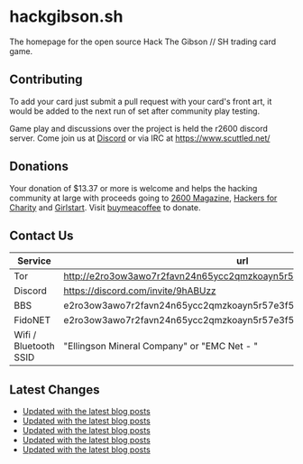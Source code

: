# hackgibson.sh
The homepage for the open source Hack The Gibson // SH trading card game.


## Contributing

To add your card just submit a pull request with your card's front art, it would be added to the next run of set after community play testing.

Game play and discussions over the project is held the r2600 discord server. Come join us at [Discord](https://discord.com/invite/9hABUzz) or via IRC at https://www.scuttled.net/


## Donations

Your donation of $13.37 or more is welcome and helps the hacking community at large with proceeds going to [2600 Magazine](https://2600.com/), [Hackers for Charity](https://hackersforcharity.org) and [Girlstart](https://girlstart.org).  Visit [buymeacoffee](https://www.buymeacoffee.com/hackgibson.sh) to donate.


## Contact Us

Service | url
-|-
Tor | http://e2ro3ow3awo7r2favn24n65ycc2qmzkoayn5r57e3f56nvjwdcgg32ad.onion
Discord | https://discord.com/invite/9hABUzz
BBS | e2ro3ow3awo7r2favn24n65ycc2qmzkoayn5r57e3f56nvjwdcgg32ad.onion:23
FidoNET | e2ro3ow3awo7r2favn24n65ycc2qmzkoayn5r57e3f56nvjwdcgg32ad.onion:24554
Wifi / Bluetooth SSID | "Ellingson Mineral Company" or "EMC Net - <fidonet address>"

## Latest Changes
<!-- BLOG-POST-LIST:START -->
- [Updated with the latest blog posts](https://github.com/DFW2600/hackgibson.sh/commit/75b725e1d08bdb155ca194663cf32142d8785f36)
- [Updated with the latest blog posts](https://github.com/DFW2600/hackgibson.sh/commit/96cc8f0f9561b46cf2830df8588ac8e760a9fd9d)
- [Updated with the latest blog posts](https://github.com/DFW2600/hackgibson.sh/commit/e853d81dbed52e718ee885c7f67900dffb961a60)
- [Updated with the latest blog posts](https://github.com/DFW2600/hackgibson.sh/commit/0654f438d4eb3a39e8a800a7db918063f2eecb64)
- [Updated with the latest blog posts](https://github.com/DFW2600/hackgibson.sh/commit/b8e5f3924cd1a6edf39903a8d2263fb5373028ff)
<!-- BLOG-POST-LIST:END -->
